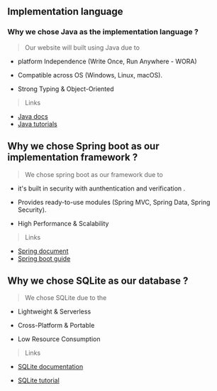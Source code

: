 ## Implementation language 

### Why we chose Java as the implementation language ?
> Our website will built using Java due to
- platform Independence (Write Once, Run Anywhere - WORA)

- Compatible across OS (Windows, Linux, macOS).

- Strong Typing & Object-Oriented

> Links


- [Java docs](https://docs.oracle.com/en/java/)
- [ Java tutorials](https://docs.oracle.com/javase/tutorial/)

## Why we chose Spring boot as our implementation framework ? 

> We chose spring boot as our framework due to 
-  it's built in security with aunthentication and verification .

- Provides ready-to-use modules (Spring MVC, Spring Data, Spring Security).

- High Performance & Scalability

>Links



- [Spring document](https://spring.io/projects/spring-framework)
- [Spring boot guide](https://spring.io/guides) 



## Why we chose SQLite as our database ?

> We chose SQLite due to the 
- Lightweight & Serverless

- Cross-Platform & Portable

- Low Resource Consumption

>Links


- [SQLite documentation](https://sqlite.org/docs.html)

- [SQLite tutorial](https://www.sqlitetutorial.net)
